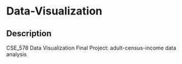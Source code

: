 # Data-Visualization

## Description
CSE_578 Data Visualization Final Project: adult-census-income data analysis

